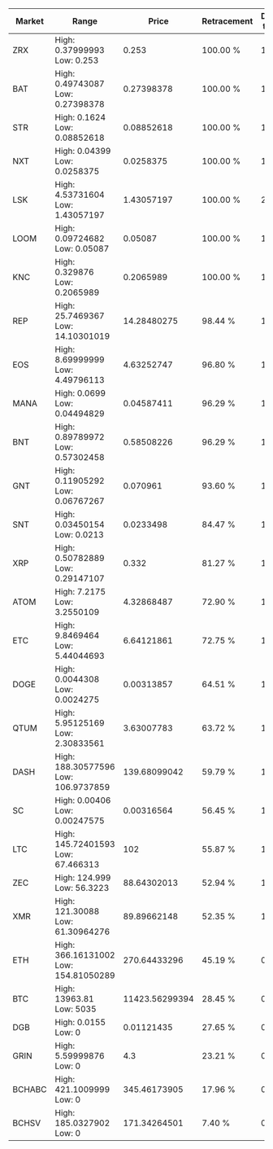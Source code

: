 | Market | Range | Price| Retracement | Doubles to 50% |
| --- | --- | --- | --- | --- |
| ZRX | High: 0.37999993<br />Low: 0.253 | 0.253 | 100.00 % | 1.25 |
| BAT | High: 0.49743087<br />Low: 0.27398378 | 0.27398378 | 100.00 % | 1.41 |
| STR | High: 0.1624<br />Low: 0.08852618 | 0.08852618 | 100.00 % | 1.42 |
| NXT | High: 0.04399<br />Low: 0.0258375 | 0.0258375 | 100.00 % | 1.35 |
| LSK | High: 4.53731604<br />Low: 1.43057197 | 1.43057197 | 100.00 % | 2.09 |
| LOOM | High: 0.09724682<br />Low: 0.05087 | 0.05087 | 100.00 % | 1.46 |
| KNC | High: 0.329876<br />Low: 0.2065989 | 0.2065989 | 100.00 % | 1.30 |
| REP | High: 25.7469367<br />Low: 14.10301019 | 14.28480275 | 98.44 % | 1.39 |
| EOS | High: 8.69999999<br />Low: 4.49796113 | 4.63252747 | 96.80 % | 1.42 |
| MANA | High: 0.0699<br />Low: 0.04494829 | 0.04587411 | 96.29 % | 1.25 |
| BNT | High: 0.89789972<br />Low: 0.57302458 | 0.58508226 | 96.29 % | 1.26 |
| GNT | High: 0.11905292<br />Low: 0.06767267 | 0.070961 | 93.60 % | 1.32 |
| SNT | High: 0.03450154<br />Low: 0.0213 | 0.0233498 | 84.47 % | 1.19 |
| XRP | High: 0.50782889<br />Low: 0.29147107 | 0.332 | 81.27 % | 1.20 |
| ATOM | High: 7.2175<br />Low: 3.2550109 | 4.32868487 | 72.90 % | 1.21 |
| ETC | High: 9.8469464<br />Low: 5.44044693 | 6.64121861 | 72.75 % | 1.15 |
| DOGE | High: 0.0044308<br />Low: 0.0024275 | 0.00313857 | 64.51 % | 1.09 |
| QTUM | High: 5.95125169<br />Low: 2.30833561 | 3.63007783 | 63.72 % | 1.14 |
| DASH | High: 188.30577596<br />Low: 106.9737859 | 139.68099042 | 59.79 % | 1.06 |
| SC | High: 0.00406<br />Low: 0.00247575 | 0.00316564 | 56.45 % | 1.03 |
| LTC | High: 145.72401593<br />Low: 67.466313 | 102 | 55.87 % | 1.05 |
| ZEC | High: 124.999<br />Low: 56.3223 | 88.64302013 | 52.94 % | 1.02 |
| XMR | High: 121.30088<br />Low: 61.30964276 | 89.89662148 | 52.35 % | 1.02 |
| ETH | High: 366.16131002<br />Low: 154.81050289 | 270.64433296 | 45.19 % | 0.00 |
| BTC | High: 13963.81<br />Low: 5035 | 11423.56299394 | 28.45 % | 0.00 |
| DGB | High: 0.0155<br />Low: 0 | 0.01121435 | 27.65 % | 0.00 |
| GRIN | High: 5.59999876<br />Low: 0 | 4.3 | 23.21 % | 0.00 |
| BCHABC | High: 421.1009999<br />Low: 0 | 345.46173905 | 17.96 % | 0.00 |
| BCHSV | High: 185.0327902<br />Low: 0 | 171.34264501 | 7.40 % | 0.00 |
